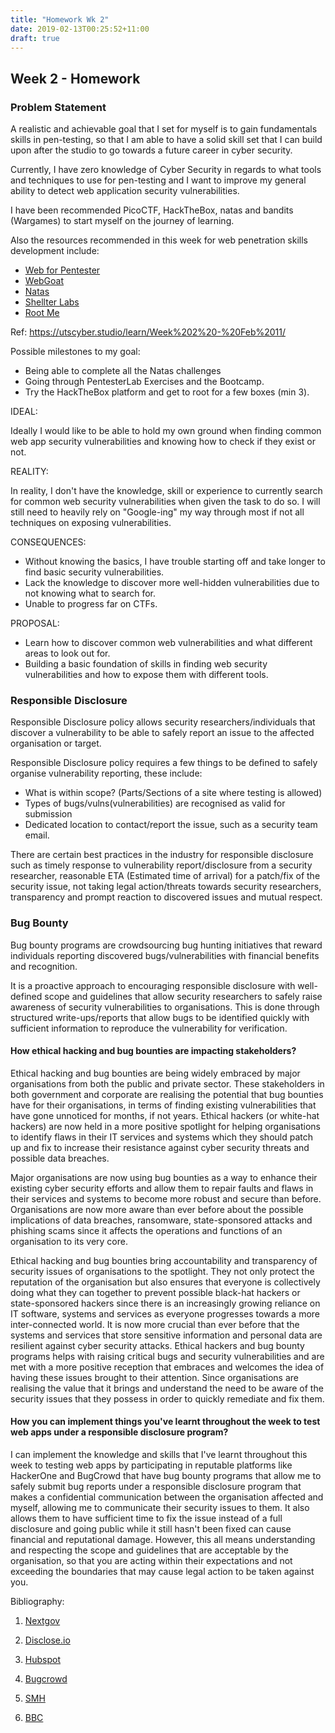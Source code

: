 ```yaml
---
title: "Homework Wk 2"
date: 2019-02-13T00:25:52+11:00
draft: true
---
```


## Week 2 - Homework
### Problem Statement

A realistic and achievable goal that I set for myself is to gain fundamentals skills in pen-testing, so that I am able to have a solid skill set that I can build upon after the studio to go towards a future career in cyber security.

Currently, I have zero knowledge of Cyber Security in regards to what tools and techniques to use for pen-testing and I want to improve my general ability to detect web application security vulnerabilities.

I have been recommended PicoCTF, HackTheBox, natas and bandits (Wargames) to start myself on the journey of learning.

Also the resources recommended in this week for web penetration skills development include:
* [Web for Pentester](https://www.pentesterlab.com/exercises/web_for_pentester/)
* [WebGoat](https://www.owasp.org/index.php/Category%3aOWASP_WebGoat_Project)
* [Natas](http://overthewire.org/wargames/natas/)
* [Shellter Labs](https://shellterlabs.com/en/)
* [Root Me](https://www.root-me.org/?lang=en)

Ref: https://utscyber.studio/learn/Week%202%20-%20Feb%2011/

Possible milestones to my goal:

* Being able to complete all the Natas challenges
* Going through PentesterLab Exercises and the Bootcamp.
* Try the HackTheBox platform and get to root for a few boxes (min 3).

IDEAL:

Ideally I would like to be able to hold my own ground when finding common web app security vulnerabilities and knowing how to check if they exist or not.

REALITY:

In reality, I don't have the knowledge, skill or experience to currently search for common web security vulnerabilities when given the task to do so. I will still need to heavily rely on "Google-ing" my way through most if not all techniques on exposing vulnerabilities.

CONSEQUENCES:

* Without knowing the basics, I have trouble starting off and take longer to find basic security vulnerabilities.
* Lack the knowledge to discover more well-hidden vulnerabilities due to not knowing what to search for.
* Unable to progress far on CTFs.

PROPOSAL:
* Learn how to discover common web vulnerabilities and what different areas to look out for.
* Building a basic foundation of skills in finding web security vulnerabilities and how to expose them with different tools.

### Responsible Disclosure

Responsible Disclosure policy allows security researchers/individuals that discover a vulnerability to be able to safely report an issue to the affected organisation or target.

Responsible Disclosure policy requires a few things to be defined to safely organise vulnerability reporting, these include:
* What is within scope? (Parts/Sections of a site where testing is allowed)
* Types of bugs/vulns(vulnerabilities) are recognised as valid for submission
* Dedicated location to contact/report the issue, such as a security team email.

There are certain best practices in the industry for responsible disclosure such as timely response to vulnerability report/disclosure from a security researcher, reasonable ETA (Estimated time of arrival) for a patch/fix of the security issue, not taking legal action/threats towards security researchers, transparency and prompt reaction to discovered issues and mutual respect.

### Bug Bounty

Bug bounty programs are crowdsourcing bug hunting initiatives that reward individuals reporting discovered bugs/vulnerabilities with financial benefits and recognition.

It is a proactive approach to encouraging responsible disclosure with well-defined scope and guidelines that allow security researchers to safely raise awareness of security vulnerabilities to organisations. This is done through structured write-ups/reports that allow bugs to be identified quickly with sufficient information to reproduce the vulnerability for verification.

#### How ethical hacking and bug bounties are impacting stakeholders?

Ethical hacking and bug bounties are being widely embraced by major organisations from both the public and private sector. These stakeholders in both government and corporate are realising the potential that bug bounties have for their organisations, in terms of finding existing vulnerabilities that have gone unnoticed for months, if not years. Ethical hackers (or white-hat hackers) are now held in a more positive spotlight for helping organisations to identify flaws in their IT services and systems which they should patch up and fix to increase their resistance against cyber security threats and possible data breaches.

Major organisations are now using bug bounties as a way to enhance their existing cyber security efforts and allow them to repair faults and flaws in their services and systems to become more robust and secure than before. Organisations are now more aware than ever before about the possible implications of data breaches, ransomware, state-sponsored attacks and phishing scams since it affects the operations and functions of an organisation to its very core.

Ethical hacking and bug bounties bring accountability and transparency of security issues of organisations to the spotlight. They not only protect the reputation of the organisation but also ensures that everyone is collectively doing what they can together to prevent possible black-hat hackers or state-sponsored hackers since there is an increasingly growing reliance on IT software, systems and services as everyone progresses towards a more inter-connected world. It is now more crucial than ever before that the systems and services that store sensitive information and personal data are resilient against cyber security attacks. Ethical hackers and bug bounty programs helps with raising critical bugs and security vulnerabilities and are met with a more positive reception that embraces and welcomes the idea of having these issues brought to their attention. Since organisations are realising the value that it brings and understand the need to be aware of the security issues that they possess in order to quickly remediate and fix them.

#### How you can implement things you've learnt throughout the week to test web apps under a responsible disclosure program?

I can implement the knowledge and skills that I've learnt throughout this week to testing web apps by participating in reputable platforms like HackerOne and BugCrowd that have bug bounty programs that allow me to safely submit bug reports under a responsible disclosure program that makes a confidential communication between the organisation affected and myself, allowing me to communicate their security issues to them. It also allows them to have sufficient time to fix the issue instead of a full disclosure and going public while it still hasn't been fixed can cause financial and reputational damage. However, this all means understanding and respecting the scope and guidelines that are acceptable by the organisation, so that you are acting within their expectations and not exceeding the boundaries that may cause legal action to be taken against you.  

Bibliography:

1. [Nextgov](https://www.nextgov.com/cybersecurity/2018/04/heres-what-government-gets-wrong-about-bug-bounties/147194/)

2. [Disclose.io](https://disclose.io/)

3. [Hubspot](https://blog.hubspot.com/marketing/certified-ethical-hacker-ceh)

4. [Bugcrowd](https://www.bugcrowd.com/why-ethics-matter-in-bug-bounties/)

5. [SMH](https://www.smh.com.au/technology/bug-bounties-facebook-google-apple-offering-millions-to-entice-white-hat-hackers-to-find-their-flaws-20180307-p4z35f.html)

6. [BBC](https://www.bbc.com/news/technology-43581624)
